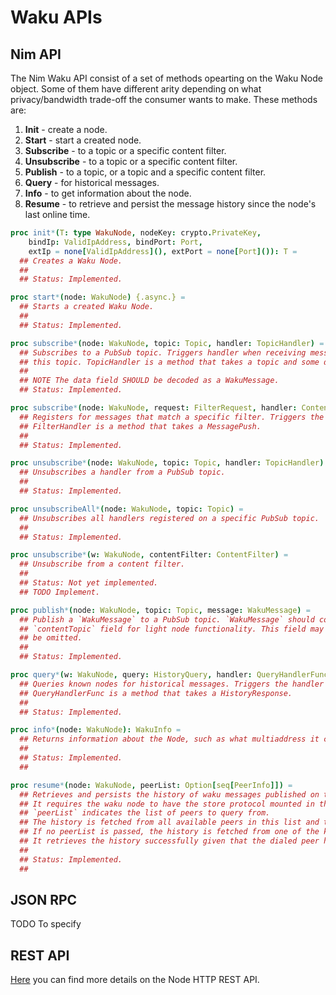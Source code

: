 # Waku APIs

## Nim API

The Nim Waku API consist of a set of methods opearting on the Waku Node object.
Some of them have different arity depending on what privacy/bandwidth trade-off
the consumer wants to make. These methods are:

1. **Init** - create a node.
2. **Start** - start a created node.
3. **Subscribe** - to a topic or a specific content filter.
4. **Unsubscribe** - to a topic or a specific content filter.
5. **Publish** - to a topic, or a topic and a specific content filter.
6. **Query** - for historical messages.
7. **Info** - to get information about the node.
8. **Resume** - to retrieve and persist the message history since the node's last online time.

```Nim
proc init*(T: type WakuNode, nodeKey: crypto.PrivateKey,
    bindIp: ValidIpAddress, bindPort: Port,
    extIp = none[ValidIpAddress](), extPort = none[Port]()): T =
  ## Creates a Waku Node.
  ##
  ## Status: Implemented.

proc start*(node: WakuNode) {.async.} =
  ## Starts a created Waku Node.
  ##
  ## Status: Implemented.

proc subscribe*(node: WakuNode, topic: Topic, handler: TopicHandler) =
  ## Subscribes to a PubSub topic. Triggers handler when receiving messages on
  ## this topic. TopicHandler is a method that takes a topic and some data.
  ##
  ## NOTE The data field SHOULD be decoded as a WakuMessage.
  ## Status: Implemented.

proc subscribe*(node: WakuNode, request: FilterRequest, handler: ContentFilterHandler) {.async, gcsafe.} =
  ## Registers for messages that match a specific filter. Triggers the handler whenever a message is received.
  ## FilterHandler is a method that takes a MessagePush.
  ##
  ## Status: Implemented.

proc unsubscribe*(node: WakuNode, topic: Topic, handler: TopicHandler) =
  ## Unsubscribes a handler from a PubSub topic.
  ##
  ## Status: Implemented.

proc unsubscribeAll*(node: WakuNode, topic: Topic) =
  ## Unsubscribes all handlers registered on a specific PubSub topic.
  ##
  ## Status: Implemented.

proc unsubscribe*(w: WakuNode, contentFilter: ContentFilter) =
  ## Unsubscribe from a content filter.
  ##
  ## Status: Not yet implemented.
  ## TODO Implement.

proc publish*(node: WakuNode, topic: Topic, message: WakuMessage) =
  ## Publish a `WakuMessage` to a PubSub topic. `WakuMessage` should contain a
  ## `contentTopic` field for light node functionality. This field may be also
  ## be omitted.
  ##
  ## Status: Implemented.

proc query*(w: WakuNode, query: HistoryQuery, handler: QueryHandlerFunc) {.async, gcsafe.} =
  ## Queries known nodes for historical messages. Triggers the handler whenever a response is received.
  ## QueryHandlerFunc is a method that takes a HistoryResponse.
  ##
  ## Status: Implemented.

proc info*(node: WakuNode): WakuInfo =
  ## Returns information about the Node, such as what multiaddress it can be reached at.
  ##
  ## Status: Implemented.
  ##

proc resume*(node: WakuNode, peerList: Option[seq[PeerInfo]]) =
  ## Retrieves and persists the history of waku messages published on the default waku pubsub topic since the last time the waku node has been online. 
  ## It requires the waku node to have the store protocol mounted in the full mode (i.e., persisting messages).
  ## `peerList` indicates the list of peers to query from.
  ## The history is fetched from all available peers in this list and then consolidated into one deduplicated list.
  ## If no peerList is passed, the history is fetched from one of the known peers. 
  ## It retrieves the history successfully given that the dialed peer has been online during the queried time window.
  ##
  ## Status: Implemented.
  ##
```

## JSON RPC

TODO To specify


## REST API

[Here](./rest-api.md) you can find more details on the Node HTTP REST API.
